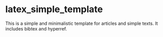 # latex_simple_template
This is a simple and minimalistic template for articles and simple texts. It includes bibtex and hyperref.
